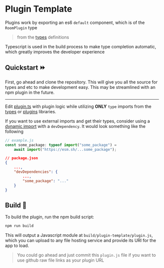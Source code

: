 # Plugin Template

Plugins work by exporting an es6 `default` component, which is of the `RoomPlugin` type
> from the [types](../types/index.ts) definitions

Typescript is used in the build process to make type completion automatic, which greatly improves the developer experience

## Quickstart ⏩

First, go ahead and clone the repository. This will give you all the source for types and etc to make development easy. This may be streamlined with an npm plugin in the future.

--- 

Edit [plugin.ts](./plugin.ts) with plugin logic while utilizing **ONLY** `type` imports from the [types](../types/) or [plugins](../plugins/) libraries.

If you want to use external imports and get their types, consider using a [dynamic import](https://developer.mozilla.org/en-US/docs/Web/JavaScript/Reference/Operators/import) with a `devDependency`. It would look something like the following

```js
// example.js
const some_package: typeof import("some_package") =
    await import("https://esm.sh/...some_package");
```

```json
// package.json
{
    ...,
    "devDependencies": {
        ...,
        "some_package": "..."
    }
}
```

## Build  🔨

To build the plugin, run the npm build script:

```bash
npm run build
```

This will output a Javascript module at `build/plugin-template/plugin.js`, which you can upload to any file hosting service and provide its URI for the app to load.

> You could go ahead and just commit this `plugin.js` file if you want to use github raw file links as your plugin URL
